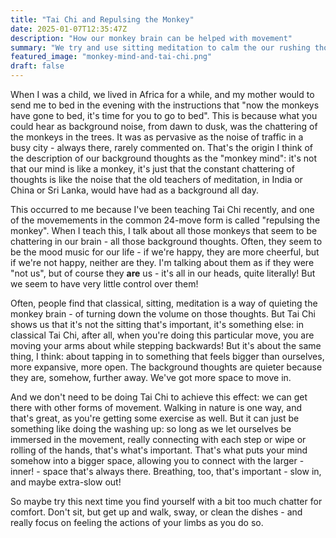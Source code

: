```yaml
---
title: "Tai Chi and Repulsing the Monkey"
date: 2025-01-07T12:35:47Z
description: "How our monkey brain can be helped with movement"
summary: "We try and use sitting meditation to calm the our rushing thoughts, but getting up and moving can be surprisingly effective, as Tai Chi shows us"
featured_image: "monkey-mind-and-tai-chi.png"
draft: false
---
```

When I was a child, we lived in Africa for a while, and my mother would to send me to bed in the evening with the instructions that "now the monkeys have gone to bed, it's time for you to go to bed".  This is because what you could hear as background noise, from dawn to dusk, was the chattering of the monkeys in the trees.  It was as pervasive as the noise of traffic in a busy city - always there, rarely commented on.  That's the origin I think of the description of our background thoughts as the "monkey mind": it's not that our mind is like a monkey, it's just that the constant chattering of thoughts is like the noise that the old teachers of meditation, in India or China or Sri Lanka, would have had as a background all day.  

This occurred to me because I've been teaching Tai Chi recently, and one of the movemements in the common 24-move form is called "repulsing the monkey".  When I teach this, I talk about all those monkeys that seem to be chattering in our brain - all those background thoughts.  Often, they seem to be the mood music for our life - if we're happy, they are more cheerful, but if we're not happy, neither are they.  I'm talking about them as if they were "not us", but of course they **are** us - it's all in our heads, quite literally!  But we seem to have very little control over them!

Often, people find that classical, sitting, meditation is a way of quieting the monkey brain - of turning down the volume on those thoughts.  But Tai Chi shows us that it's not the sitting that's important, it's something else: in classical Tai Chi, after all, when you're doing this particular move, you are moving your arms about while stepping backwards!  But it's about the same thing, I think: about tapping in to something that feels bigger than ourselves, more expansive, more open.  The background thoughts are quieter because they are, somehow, further away.  We've got more space to move in.

And we don't need to be doing Tai Chi to achieve this effect: we can get there with other forms of movement.  Walking in nature is one way, and that's great, as you're getting some exercise as well.  But it can just be something like doing the washing up: so long as we let ourselves be immersed in the movement, really connecting with each step or wipe or rolling of the hands, that's what's important.  That's what puts your mind somehow into a bigger space, allowing you to connect with the larger - inner! - space that's always there.  Breathing, too, that's important - slow in, and maybe extra-slow out!

So maybe try this next time you find yourself with a bit too much chatter for comfort.  Don't sit, but get up and walk, sway, or clean the dishes - and really focus on feeling the actions of your limbs as you do so. 
